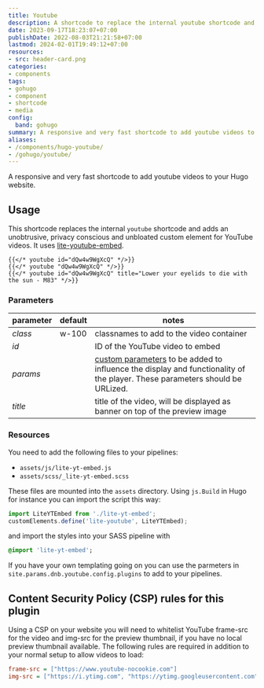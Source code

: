 ```yaml
---
title: Youtube
description: A shortcode to replace the internal youtube shortcode and add an unobtrusive, privacy conscious and unbloated custom element for YouTube videos using lite-youtube-embed.
date: 2023-09-17T18:23:07+07:00
publishDate: 2022-08-03T21:21:58+07:00
lastmod: 2024-02-01T19:49:12+07:00
resources:
- src: header-card.png
categories:
- components
tags:
- gohugo
- component
- shortcode
- media
config:
  band: gohugo
summary: A responsive and very fast shortcode to add youtube videos to your Hugo website.
aliases:
- /components/hugo-youtube/
- /gohugo/youtube/
---
```


A responsive and very fast shortcode to add youtube videos to your Hugo website.

## Usage

This shortcode replaces the internal `youtube` shortcode and adds an unobtrusive, privacy conscious and unbloated custom element for YouTube videos. It uses [lite-youtube-embed](https://github.com/paulirish/lite-youtube-embed).

```go-html-template
{{</* youtube id="dQw4w9WgXcQ" */>}}
{{</* youtube "dQw4w9WgXcQ" */>}}
{{</* youtube id="dQw4w9WgXcQ" title="Lower your eyelids to die with the sun - M83" */>}}
```

### Parameters

| parameter | default | notes |
| --- | --- | --- |
| *class* | w-100 | classnames to add to the video container |
| *id* |  | ID of the YouTube video to embed |
| *params* |  | [custom parameters](https://developers.google.com/youtube/player_parameters#Parameters) to be added to influence the display and functionality of the player. These parameters should be URLized. |
| *title* |  | title of the video, will be displayed as banner on top of the preview image |

### Resources

You need to add the following files to your pipelines:

* `assets/js/lite-yt-embed.js`
* `assets/scss/_lite-yt-embed.scss`

These files are mounted into the `assets` directory. Using `js.Build` in Hugo for instance you can import the script this way:

```js
import LiteYTEmbed from './lite-yt-embed';
customElements.define('lite-youtube', LiteYTEmbed);
```

and import the styles into your SASS pipeline with

```sass
@import 'lite-yt-embed';
```

If you have your own templating going on you can use the parmeters in `site.params.­dnb.­youtube.­config.­plugins` to add to your pipelines.

## Content Security Policy (CSP) rules for this plugin

Using a CSP on your website you will need to whitelist YouTube frame-src for the video and img-src for the preview thumbnail, if you have no local preview thumbnail available. The following rules are required in addition to your normal setup to allow videos to load:

```ini
frame-src = ["https://www.youtube-nocookie.com"]
img-src = ["https://i.ytimg.com", "https://ytimg.googleusercontent.com"]
```

